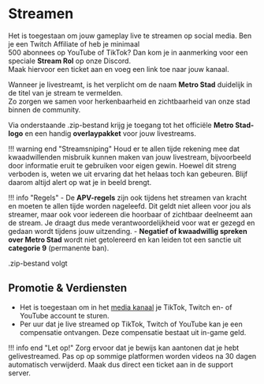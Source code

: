 # Streamen

Het is toegestaan om jouw gameplay live te streamen op social media. Ben je een Twitch Affiliate of heb je minimaal  
500 abonnees op YouTube of TikTok? Dan kom je in aanmerking voor een speciale **Stream Rol** op onze Discord.  
Maak hiervoor een ticket aan en voeg een link toe naar jouw kanaal.

Wanneer je livestreamt, is het verplicht om de naam **Metro Stad** duidelijk in de titel van je stream te vermelden.  
Zo zorgen we samen voor herkenbaarheid en zichtbaarheid van onze stad binnen de community.

Via onderstaande .zip-bestand krijg je toegang tot het officiële **Metro Stad-logo** en een handig **overlaypakket** voor jouw livestreams.

!!! warning end "Streamsniping"
    Houd er te allen tijde rekening mee dat kwaadwillenden misbruik kunnen maken van jouw livestream, bijvoorbeeld door
    informatie eruit te gebruiken voor eigen gewin. Hoewel dit streng verboden is, weten we uit ervaring dat het 
    helaas toch kan gebeuren. Blijf daarom altijd alert op wat je in beeld brengt.

!!! info "Regels"
    - De **APV-regels** zijn ook tijdens het streamen van kracht en moeten te allen tijde worden nageleefd. Dit geldt niet alleen voor jou als streamer, maar ook voor iedereen die hoorbaar of zichtbaar deelneemt aan de stream. Je draagt dus mede verantwoordelijkheid voor wat er gezegd en gedaan wordt tijdens jouw uitzending.
    - **Negatief of kwaadwillig spreken over Metro Stad** wordt niet getolereerd en kan leiden tot een sanctie uit **categorie 9** (permanente ban).

.zip-bestand volgt

## Promotie & Verdiensten
- Het is toegestaan om in het [media kanaal](https://discord.com/channels/1167248974122586174/1169406497722224661) je TikTok, Twitch en- of YouTube account te sturen.
- Per uur dat je live streamed op TikTok, Twitch of YouTube kan je een compensatie ontvangen. Deze compensatie bestaat uit in-game geld.

!!! info end "Let op!"
    Zorg ervoor dat je bewijs kan aantonen dat je hebt gelivestreamed. Pas op op sommige platformen worden videos na 30 dagen automatisch verwijderd. Maak dus direct een ticket aan in de support server.